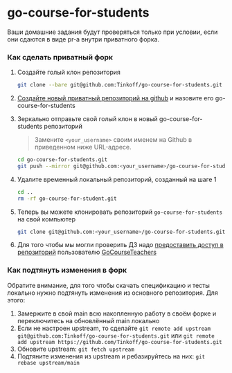 # go-course-for-students

Ваши домашние задания будут проверяться только при условии, если они сдаются в виде pr-а внутри приватного форка.

### Как сделать приватный форк

1. Создайте голый клон репозитория
    ```bash
    git clone --bare git@github.com:Tinkoff/go-course-for-students.git
    ```

2. [Создайте новый приватный репозиторий на github](https://docs.github.com/ru/repositories/creating-and-managing-repositories/creating-a-new-repository)
   и назовите его go-course-for-students

3. Зеркально отправьте свой голый клон в новый go-course-for-students репозиторий
   > Замените `<your_username>` своим именем на Github в приведенном ниже URL-адресе.

    ```bash
    cd go-course-for-students.git
    git push --mirror git@github.com:<your_username>/go-course-for-students.git
    ```

4. Удалите временный локальный репозиторий, созданный на шаге 1
   ```bash
   cd ..
   rm -rf go-course-for-student.git
   ```

5. Теперь вы можете клонировать репозиторий `go-course-for-students` на свой компьютер
   ```bash
   git clone git@github.com:<your_username>/go-course-for-students.git
   ```

6. Для того чтобы мы могли проверить ДЗ надо [предоставить доступ в репозиторий](https://docs.github.com/ru/account-and-profile/setting-up-and-managing-your-personal-account-on-github/managing-access-to-your-personal-repositories/inviting-collaborators-to-a-personal-repository)
пользователю [GoCourseTeachers](https://github.com/GoCourseTeachers)


### Как подтянуть изменения в форк

Обратите внимание, для того чтобы скачать спецификацию и тесты локально нужно подтянуть изменения из основного репозитория.
Для этого:
1. Замержите в свой main всю накопленную работу в своём форке и переключитесь на обновлённый main локально
2. Если не настроен upstream, то сделайте ```git remote add upstream git@github.com:Tinkoff/go-course-for-students.git``` или ```git remote add upstream https://github.com/Tinkoff/go-course-for-students.git```
3. Обновите upstream: ```git fetch upstream```
4. Подтяните изменения из upstream и ребазируйтесь на них: ```git rebase upstream/main```
